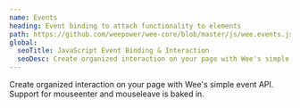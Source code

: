 ```yaml
---
name: Events
heading: Event binding to attach functionality to elements
path: https://github.com/weepower/wee-core/blob/master/js/wee.events.js
global:
  seoTitle: JavaScript Event Binding & Interaction
  seoDesc: Create organized interaction on your page with Wee's simple event API. Additionally use mapping to efficiently attach events to elements.
---
```


Create organized interaction on your page with Wee's simple event API. Support for mouseenter and mouseleave is baked in.